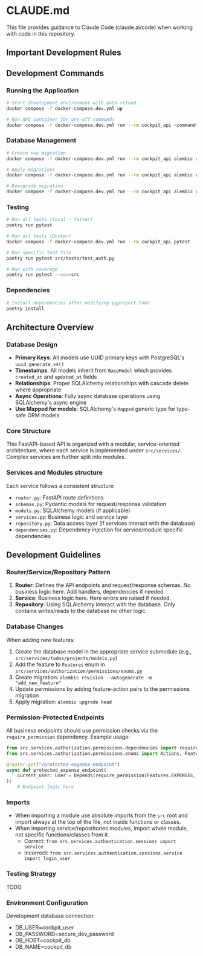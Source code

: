 # CLAUDE.md

This file provides guidance to Claude Code (claude.ai/code) when working with code in this repository.

## Important Development Rules

## Development Commands

### Running the Application

```bash
# Start development environment with auto-reload
docker compose -f docker-compose.dev.yml up

# Run API container for one-off commands
docker compose -f docker-compose.dev.yml run --rm cockpit_api <command>
```

### Database Management

```bash
# Create new migration
docker compose -f docker-compose.dev.yml run --rm cockpit_api alembic revision --autogenerate -m "<migration_message>"

# Apply migrations
docker compose -f docker-compose.dev.yml run --rm cockpit_api alembic upgrade head

# Downgrade migration
docker compose -f docker-compose.dev.yml run --rm cockpit_api alembic downgrade -1
```

### Testing

```bash
# Run all tests (local - faster)
poetry run pytest

# Run all tests (Docker)
docker compose -f docker-compose.dev.yml run --rm cockpit_api pytest

# Run specific test file
poetry run pytest src/tests/test_auth.py

# Run with coverage
poetry run pytest --cov=src
```

### Dependencies

```bash
# Install dependencies after modifying pyproject.toml
poetry install
```

## Architecture Overview

### Database Design

- **Primary Keys**: All models use UUID primary keys with PostgreSQL's `uuid_generate_v4()`
- **Timestamps**: All models inherit from `BaseModel` which provides `created_at` and `updated_at` fields
- **Relationships**: Proper SQLAlchemy relationships with cascade delete where appropriate
- **Async Operations**: Fully async database operations using SQLAlchemy's async engine
- **Use Mapped for models**: SQLAlchemy's `Mapped` generic type for type-safe ORM models

### Core Structure

This FastAPI-based API is organized with a modular, service-oriented architecture, where each service is implemented under `src/services/`. Complex services are further split into modules.

### Services and Modules structure

Each service follows a consistent structure:

- `router.py`: FastAPI route definitions
- `schemas.py`: Pydantic models for request/response validation
- `models.py`: SQLAlchemy models (if applicable)
- `services.py`: Business logic and service layer
- `repository.py`: Data access layer (if services interact with the database)
- `dependencies.py`: Dependency injection for service/module specific dependencies

## Development Guidelines

### Router/Service/Repository Pattern

1. **Router**: Defines the API endpoints and request/response schemas. No business logic here. Add handlers, dependencies if needed.
2. **Service**: Business logic here. Here errors are raised if needed.
3. **Repository**: Using SQLAlchemy interact with the database. Only contains writes/reads to the database no other logic.

### Database Changes

When adding new features:

1. Create the database model in the appropriate service submodule (e.g., `src/services/todos/projects/models.py`)
2. Add the feature to `Features` enum in `src/services/authorization/permissions/enums.py`
3. Create migration: `alembic revision --autogenerate -m "add_new_feature"`
4. Update permissions by adding feature-action pairs to the permissions migration
5. Apply migration: `alembic upgrade head`

### Permission-Protected Endpoints

All business endpoints should use permission checks via the `require_permission` dependency. Example usage:

```python
from src.services.authorization.permissions.dependencies import require_permission
from src.services.authorization.permissions.enums import Actions, Features

@router.get("/protected-expense-endpoint")
async def protected_expense_endpoint(
    current_user: User = Depends(require_permission(Features.EXPENSES, Actions.READ))
):
    # Endpoint logic here
```

### Imports

- When importing a module use absolute imports from the `src` root and import always at the top of the file, not inside functions or classes.
- When importing service/repostitories modules, import whole module, not specific functions/classes from it.
  - Correct: `from src.services.authentication.sessions import service`
  - Incorrect: `from src.services.authentication.sessions.service import login_user`

### Testing Strategy

TODO

### Environment Configuration

Development database connection:

- DB_USER=cockpit_user
- DB_PASSWORD=secure_dev_password
- DB_HOST=cockpit_db
- DB_NAME=cockpit_db
